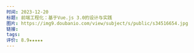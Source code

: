 ```yaml
---
时间: 2023-12-20
标题: 前端工程化：基于Vue.js 3.0的设计与实践
图片: https://img9.doubanio.com/view/subject/s/public/s34516654.jpg
链接: 
tags: 
评价: 8.9★★★★★
---
```




